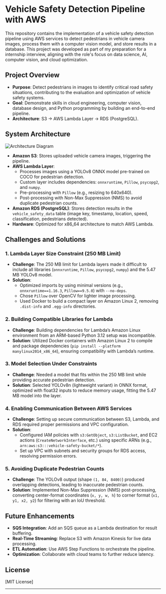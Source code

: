 # Vehicle Safety Detection Pipeline with AWS

This repository contains the implementation of a vehicle safety detection pipeline using AWS services to detect pedestrians in vehicle camera images, process them with a computer vision model, and store results in a database. This project was developed as part of my preparation for a internship interview, aligning with the role's focus on data science, AI, computer vision, and cloud optimization.

## Project Overview

- **Purpose**: Detect pedestrians in images to identify critical road safety situations, contributing to the evaluation and optimization of vehicle safety systems.
- **Goal**: Demonstrate skills in cloud engineering, computer vision, database design, and Python programming by building an end-to-end pipeline.
- **Architecture**: S3 → AWS Lambda Layer → RDS (PostgreSQL).

## System Architecture

![Architecture Diagram](test/images/architectur.jpg)

- **Amazon S3**: Stores uploaded vehicle camera images, triggering the pipeline.
- **AWS Lambda Layer**: 
  - Processes images using a YOLOv8 ONNX model pre-trained on COCO for pedestrian detection.
  - Custom layer includes dependencies: `onnxruntime`, `Pillow`, `psycopg2`, and `numpy`.
  - Pre-processing with `Pillow` (e.g., resizing to 640x640).
  - Post-processing with Non-Max Suppression (NMS) to avoid duplicate pedestrian counts.
- **Amazon RDS (PostgreSQL)**: Stores detection results in the `vehicle_safety_data` table (image key, timestamp, location, speed, classification, pedestrians detected).
- **Hardware**: Optimized for x86_64 architecture to match AWS Lambda.

## Challenges and Solutions

### 1. Lambda Layer Size Constraint (250 MB Limit)
- **Challenge**: The 250 MB limit for Lambda layers made it difficult to include all libraries (`onnxruntime`, `Pillow`, `psycopg2`, `numpy`) and the 5.47 MB YOLOv8 model.
- **Solution**: 
  - Optimized imports by using minimal versions (e.g., `onnxruntime==1.16.3`, `Pillow==9.5.0`) with `--no-deps`.
  - Chose `Pillow` over OpenCV for lighter image processing.
  - Used Docker to build a compact layer on Amazon Linux 2, removing `.dist-info` and `.egg-info` directories.

### 2. Building Compatible Libraries for Lambda
- **Challenge**: Building dependencies for Lambda’s Amazon Linux environment from an ARM-based Python 3.12 setup was incompatible.
- **Solution**: Utilized Docker containers with Amazon Linux 2 to compile and package dependencies (`pip install --platform manylinux2014_x86_64`), ensuring compatibility with Lambda’s runtime.

### 3. Model Selection Under Constraints
- **Challenge**: Needed a model that fits within the 250 MB limit while providing accurate pedestrian detection.
- **Solution**: Selected YOLOv8n (lightweight variant) in ONNX format, optimized with float32 inputs to reduce memory usage, fitting the 5.47 MB model into the layer.

### 4. Enabling Communication Between AWS Services
- **Challenge**: Setting up secure communication between S3, Lambda, and RDS required proper permissions and VPC configuration.
- **Solution**: 
  - Configured IAM policies with `s3:GetObject`, `s3:ListBucket`, and EC2 actions (`CreateNetworkInterface`, etc.) using specific ARNs (e.g., `arn:aws:s3:::vehicle-safety-bucket/*`).
  - Set up VPC with subnets and security groups for RDS access, resolving permission errors.

### 5. Avoiding Duplicate Pedestrian Counts
- **Challenge**: The YOLOv8 output (shape `(1, 84, 8400)`) produced overlapping detections, leading to inaccurate pedestrian counts.
- **Solution**: Implemented Non-Max Suppression (NMS) post-processing, converting center-format coordinates (`x, y, w, h`) to corner format (`x1, y1, x2, y2`) for filtering with an IoU threshold.


## Future Enhancements

- **SQS Integration**: Add an SQS queue as a Lambda destination for result buffering.
- **Real-Time Streaming**: Replace S3 with Amazon Kinesis for live data processing.
- **ETL Automation**: Use AWS Step Functions to orchestrate the pipeline.
- **Optimization**: Collaborate with cloud teams to further reduce latency.


## License

[MIT License] 

---
